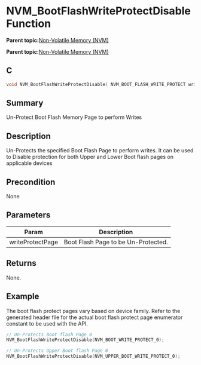 # NVM\_BootFlashWriteProtectDisable Function

**Parent topic:**[Non-Volatile Memory \(NVM\)](GUID-04191B57-EC62-4B95-AF5B-93EDB447F6D9.md)

**Parent topic:**[Non-Volatile Memory \(NVM\)](GUID-C41BA1D1-EFF7-435E-901E-9A87AC140FE6.md)

## C

```c
void NVM_BootFlashWriteProtectDisable( NVM_BOOT_FLASH_WRITE_PROTECT writeProtectPage )
```

## Summary

Un-Protect Boot Flash Memory Page to perform Writes

## Description

Un-Protects the specified Boot Flash Page to perform writes. It can be used to Disable protection for both Upper and Lower Boot flash pages on applicable devices

## Precondition

None

## Parameters

|Param|Description|
|-----|-----------|
|writeProtectPage|Boot Flash Page to be Un-Protected.|

## Returns

None.

## Example

The boot flash protect pages vary based on device family. Refer to the generated header file for the actual boot flash protect page enumerator constant to be used with the API.

```c
// Un-Protects Boot flash Page 0
NVM_BootFlashWriteProtectDisable(NVM_BOOT_WRITE_PROTECT_0);

```

```c
// Un-Protects Upper Boot flash Page 0
NVM_BootFlashWriteProtectDisable(NVM_UPPER_BOOT_WRITE_PROTECT_0);

```

